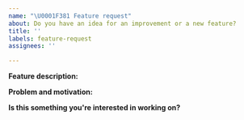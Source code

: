 ```yaml
---
name: "\U0001F381 Feature request"
about: Do you have an idea for an improvement or a new feature?
title: ''
labels: feature-request
assignees: ''

---
```


<!--
Thanks for requesting a feature 🙌 ❤️

Before opening a new issue, make sure that we do not have any duplicates already open. You can ensure this by searching the issue list for this repository. If there is a duplicate, please close your issue and add a comment to the existing issue instead.
-->

**Feature description:**

<!--- 
Provide a detailed description of the feature or improvement you are proposing. What specific solution would you like? What is the expected behaviour? 

Add any other context, screenshots, or code snippets about the feature request here as well.  
-->

**Problem and motivation:**

<!--- 
Why is this change important to you? What is the problem this feature would solve? How would you use it? How can it benefit other users?
-->

**Is this something you're interested in working on?**

<!--- Yes or No -->
